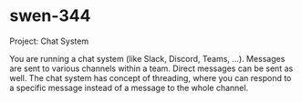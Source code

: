 # swen-344
Project: Chat System

You are running a chat system (like Slack, Discord, Teams, …). 
Messages are sent to various channels within a team. Direct messages can be sent as well. 
The chat system has concept of threading, where you can respond to a specific message instead of a message to the whole channel. 
